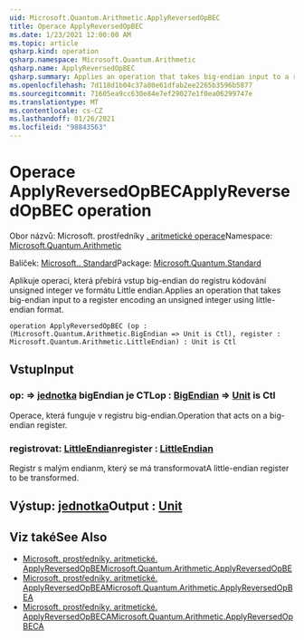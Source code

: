 ```yaml
---
uid: Microsoft.Quantum.Arithmetic.ApplyReversedOpBEC
title: Operace ApplyReversedOpBEC
ms.date: 1/23/2021 12:00:00 AM
ms.topic: article
qsharp.kind: operation
qsharp.namespace: Microsoft.Quantum.Arithmetic
qsharp.name: ApplyReversedOpBEC
qsharp.summary: Applies an operation that takes big-endian input to a register encoding an unsigned integer using little-endian format.
ms.openlocfilehash: 7d118d1b04c37a80e61dfab2ee2265b3596b5877
ms.sourcegitcommit: 71605ea9cc630e84e7ef29027e1f0ea06299747e
ms.translationtype: MT
ms.contentlocale: cs-CZ
ms.lasthandoff: 01/26/2021
ms.locfileid: "98843563"
---
```

# <a name="applyreversedopbec-operation"></a><span data-ttu-id="99eb9-102">Operace ApplyReversedOpBEC</span><span class="sxs-lookup"><span data-stu-id="99eb9-102">ApplyReversedOpBEC operation</span></span>

<span data-ttu-id="99eb9-103">Obor názvů: Microsoft. prostředníky [. aritmetické operace](xref:Microsoft.Quantum.Arithmetic)</span><span class="sxs-lookup"><span data-stu-id="99eb9-103">Namespace: [Microsoft.Quantum.Arithmetic](xref:Microsoft.Quantum.Arithmetic)</span></span>

<span data-ttu-id="99eb9-104">Balíček: [Microsoft.. Standard](https://nuget.org/packages/Microsoft.Quantum.Standard)</span><span class="sxs-lookup"><span data-stu-id="99eb9-104">Package: [Microsoft.Quantum.Standard](https://nuget.org/packages/Microsoft.Quantum.Standard)</span></span>


<span data-ttu-id="99eb9-105">Aplikuje operaci, která přebírá vstup big-endian do registru kódování unsigned integer ve formátu Little endian.</span><span class="sxs-lookup"><span data-stu-id="99eb9-105">Applies an operation that takes big-endian input to a register encoding an unsigned integer using little-endian format.</span></span>

```qsharp
operation ApplyReversedOpBEC (op : (Microsoft.Quantum.Arithmetic.BigEndian => Unit is Ctl), register : Microsoft.Quantum.Arithmetic.LittleEndian) : Unit is Ctl
```


## <a name="input"></a><span data-ttu-id="99eb9-106">Vstup</span><span class="sxs-lookup"><span data-stu-id="99eb9-106">Input</span></span>

### <a name="op--bigendian--unit--is-ctl"></a><span data-ttu-id="99eb9-107">op: [](xref:Microsoft.Quantum.Arithmetic.BigEndian) => [jednotka](xref:microsoft.quantum.lang-ref.unit) bigEndian je CTL</span><span class="sxs-lookup"><span data-stu-id="99eb9-107">op : [BigEndian](xref:Microsoft.Quantum.Arithmetic.BigEndian) => [Unit](xref:microsoft.quantum.lang-ref.unit)  is Ctl</span></span>

<span data-ttu-id="99eb9-108">Operace, která funguje v registru big-endian.</span><span class="sxs-lookup"><span data-stu-id="99eb9-108">Operation that acts on a big-endian register.</span></span>


### <a name="register--littleendian"></a><span data-ttu-id="99eb9-109">registrovat: [LittleEndian](xref:Microsoft.Quantum.Arithmetic.LittleEndian)</span><span class="sxs-lookup"><span data-stu-id="99eb9-109">register : [LittleEndian](xref:Microsoft.Quantum.Arithmetic.LittleEndian)</span></span>

<span data-ttu-id="99eb9-110">Registr s malým endianm, který se má transformovat</span><span class="sxs-lookup"><span data-stu-id="99eb9-110">A little-endian register to be transformed.</span></span>



## <a name="output--unit"></a><span data-ttu-id="99eb9-111">Výstup: [jednotka](xref:microsoft.quantum.lang-ref.unit)</span><span class="sxs-lookup"><span data-stu-id="99eb9-111">Output : [Unit](xref:microsoft.quantum.lang-ref.unit)</span></span>



## <a name="see-also"></a><span data-ttu-id="99eb9-112">Viz také</span><span class="sxs-lookup"><span data-stu-id="99eb9-112">See Also</span></span>

- [<span data-ttu-id="99eb9-113">Microsoft. prostředníky. aritmetické. ApplyReversedOpBE</span><span class="sxs-lookup"><span data-stu-id="99eb9-113">Microsoft.Quantum.Arithmetic.ApplyReversedOpBE</span></span>](xref:Microsoft.Quantum.Arithmetic.ApplyReversedOpBE)
- [<span data-ttu-id="99eb9-114">Microsoft. prostředníky. aritmetické. ApplyReversedOpBEA</span><span class="sxs-lookup"><span data-stu-id="99eb9-114">Microsoft.Quantum.Arithmetic.ApplyReversedOpBEA</span></span>](xref:Microsoft.Quantum.Arithmetic.ApplyReversedOpBEA)
- [<span data-ttu-id="99eb9-115">Microsoft. prostředníky. aritmetické. ApplyReversedOpBECA</span><span class="sxs-lookup"><span data-stu-id="99eb9-115">Microsoft.Quantum.Arithmetic.ApplyReversedOpBECA</span></span>](xref:Microsoft.Quantum.Arithmetic.ApplyReversedOpBECA)